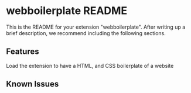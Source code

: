 # webboilerplate README

This is the README for your extension "webboilerplate". After writing up a brief description, we recommend including the following sections.

## Features
Load the extension to have a HTML, and CSS boilerplate of a website
<!-- Describe specific features of your extension including screenshots of your extension in action. Image paths are relative to this README file.

For example if there is an image subfolder under your extension project workspace:

\!\[feature X\]\(images/feature-x.png\)

> Tip: Many popular extensions utilize animations. This is an excellent way to show off your extension! We recommend short, focused animations that are easy to follow.
 -->
<!-- ## Requirements

If you have any requirements or dependencies, add a section describing those and how to install and configure them.
 -->
<!-- ## Extension Settings

Include if your extension adds any VS Code settings through the `contributes.configuration` extension point.

For example:

This extension contributes the following settings:

* `myExtension.enable`: enable/disable this extension
* `myExtension.thing`: set to `blah` to do something -->

## Known Issues
